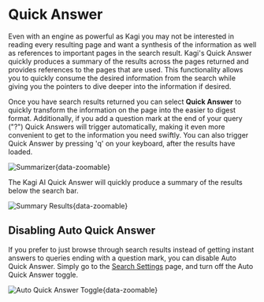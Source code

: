 # Quick Answer

Even with an engine as powerful as Kagi you may not be interested in reading every resulting page and want a synthesis of the information as well as references to important pages in the search result. Kagi's Quick Answer quickly produces a summary of the results across the pages returned and provides references to the pages that are used. This functionality allows you to quickly consume the desired information from the search while giving you the pointers to dive deeper into the information if desired.

Once you have search results returned you can select **Quick Answer** to quickly transform the information on the page into the easier to digest format. Additionally, if you add a question mark at the end of your query ("?") Quick Answers will trigger automatically, making it even more convenient to get to the information you need swiftly. You can also trigger Quick Answer by pressing 'q' on your keyboard, after the results have loaded.

![Summarizer](media/summarize.png){data-zoomable}

The Kagi AI Quick Answer will quickly produce a summary of the results below the search bar.

![Summary Results](media/summarized_results.png){data-zoomable}

## Disabling Auto Quick Answer

If you prefer to just browse through search results instead of getting instant answers to queries ending with a question mark, you can disable Auto Quick Answer. Simply go to the [Search Settings](https://kagi.com/settings/ai) page, and turn off the Auto Quick Answer toggle.

![Auto Quick Answer Toggle](./media/quick_answer_toggle.gif){data-zoomable}
